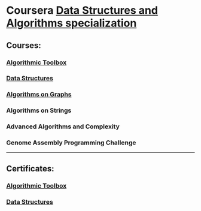 # Coursera [Data Structures and Algorithms specialization](https://www.coursera.org/specializations/data-structures-algorithms?)

## Courses:

### [Algorithmic Toolbox](Algorithmic%20Toolbox/)

### [Data Structures](Data%20structures/)

### [Algorithms on Graphs](Algorithms%20on%20Graph/)

### Algorithms on Strings

### Advanced Algorithms and Complexity

### Genome Assembly Programming Challenge

---

## Certificates:

### [Algorithmic Toolbox](Certificates/1.pdf)

### [Data Structures](Certificates/2.pdf)
